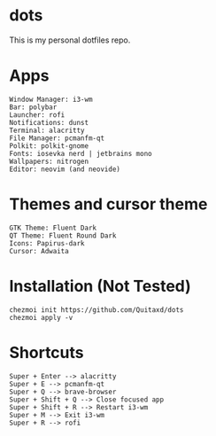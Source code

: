 # dots
This is my personal dotfiles repo.

# Apps
```
Window Manager: i3-wm
Bar: polybar
Launcher: rofi
Notifications: dunst
Terminal: alacritty
File Manager: pcmanfm-qt
Polkit: polkit-gnome
Fonts: iosevka nerd | jetbrains mono
Wallpapers: nitrogen
Editor: neovim (and neovide)
```

# Themes and cursor theme 
```
GTK Theme: Fluent Dark
QT Theme: Fluent Round Dark
Icons: Papirus-dark
Cursor: Adwaita
```

# Installation (Not Tested)
```
chezmoi init https://github.com/Quitaxd/dots
chezmoi apply -v
```

# Shortcuts
```
Super + Enter --> alacritty
Super + E --> pcmanfm-qt
Super + Q --> brave-browser
Super + Shift + Q --> Close focused app 
Super + Shift + R --> Restart i3-wm
Super + M --> Exit i3-wm
Super + R --> rofi
```
